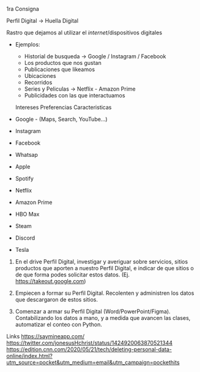 1ra Consigna

Perfil Digital -> Huella Digital

Rastro que dejamos al utilizar el *internet*/dispositivos digitales

- Ejemplos:
	- Historial de busqueda -> Google / Instagram / Facebook
	- Los productos que nos gustan
	- Publicaciones que likeamos
	- Ubicaciones
	- Recorridos
	- Series y Peliculas -> Netflix - Amazon Prime
	- Publicidades con las que interactuamos

	Intereses
	Preferencias
	Caracteristicas

- Google - (Maps, Search, YouTube...)
- Instagram
- Facebook
- Whatsap
- Apple
- Spotify
- Netflix
- Amazon Prime
- HBO Max
- Steam
- Discord
- Tesla

1. En el drive Perfil Digital, investigar y averiguar sobre servicios, sitios productos que aporten a nuestro Perfil Digital, e indicar de que sitios o de que forma podes solicitar estos datos. (Ej. https://takeout.google.com)

2. Empiecen a formar su Perfil Digital. Recolenten y administren los datos que descargaron de estos sitios.

3. Comenzar a armar su Perfil Digital (Word/PowerPoint/Figma). Contabilizando los datos a mano, y a medida que avancen las clases, automatizar el conteo con Python.


Links
https://saymineapp.com/
https://twitter.com/jonesusHchrist/status/1424920063870521344
https://edition.cnn.com/2020/05/21/tech/deleting-personal-data-online/index.html?utm_source=pocket&utm_medium=email&utm_campaign=pockethits
